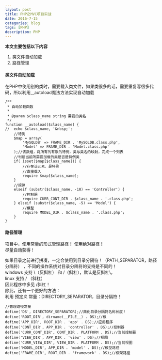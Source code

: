 ```yaml
---
layout: post
title: PHP之MVC项目实战
date: 2016-7-15
categories: blog
tags: [PHP]
description: PHP
---
```


**本文主要包括以下内容**       

1. 类文件自动加载   
2. 路径管理       

#### 类文件自动加载      

在PHP中使用别的类时，需要载入类文件，如果类很多的话，需要重复写很多代码，所以利用__autoload魔法方法实现自动加载 

```
/**
 * 自动加载函数
 *
 * @param $class_name string 需要的类名
 */
function __autoload($class_name) {
//	echo $class_name, '&nbsp;';
	//特例
	$map = array(
		'MySQLDB' => FRAME_DIR . 'MySQLDB.class.php',
		'Model' => FRAME_DIR . 'Model.class.php'
	);//该数组，将所有的有限的特例，类与类名的映射，完成一个列表
	//判断当前所需要加载的类是否是特例类
	if( isset($map[$class_name])) {
		//存在该元素，是特例
		//直接载入
		require $map[$class_name];
	}
	//规律
	elseif (substr($class_name, -10) == 'Controller') {
		//控制器
		require CURR_CONT_DIR . $class_name . '.class.php';
	} elseif (substr($class_name, -5) == 'Model') {
		//模型
		require MODEL_DIR . $class_name . '.class.php';
	}
}
```

#### 路径管理

项目中，使用常量的形式管理路径！ 
使用绝对路径！      
尽量自动获得！           

如果目录之前进行拼凑，一定会使用到目录分隔符！（PATH_SEPARATOR，路径分隔符）       ，不同的操作系统对目录分隔符的支持是不同的！           
windows 支持 \（反斜杠） 和 /（斜杠），默认是反斜杠\。           
linux 支持 / （斜杠）           
因此程序中多见 /斜杠！         
除此，还有一个更好的方法：               
利用 预定义 常量：DIRECTORY_SEPARATOR，目录分隔符！               

```
//管理路径常量
define('DS', DIRECTORY_SEPARATOR);//简化目录分隔符名称长度！
define('ROOT_DIR', dirname(__FILE__) . DS);//根
define('APP_DIR', ROOT_DIR . 'app' . DS);//应用程序
define('CONT_DIR', APP_DIR . 'controller' . DS);//控制器
define('CURR_CONT_DIR', CONT_DIR . PLATFORM . DS);//当前控制器
define('VIEW_DIR', APP_DIR . 'view' . DS);//视图
define('CURR_VIEW_DIR', VIEW_DIR . PLATFORM . DS);//当前视图
define('MODEL_DIR', APP_DIR . 'model' . DS);//模型路径
define('FRAME_DIR', ROOT_DIR . 'framework' . DS);//框架路径
```

